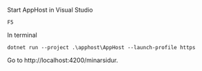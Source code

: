 Start AppHost in Visual Studio

```
F5
```

In terminal

```
dotnet run --project .\apphost\AppHost --launch-profile https
```

Go to http://localhost:4200/minarsidur.
